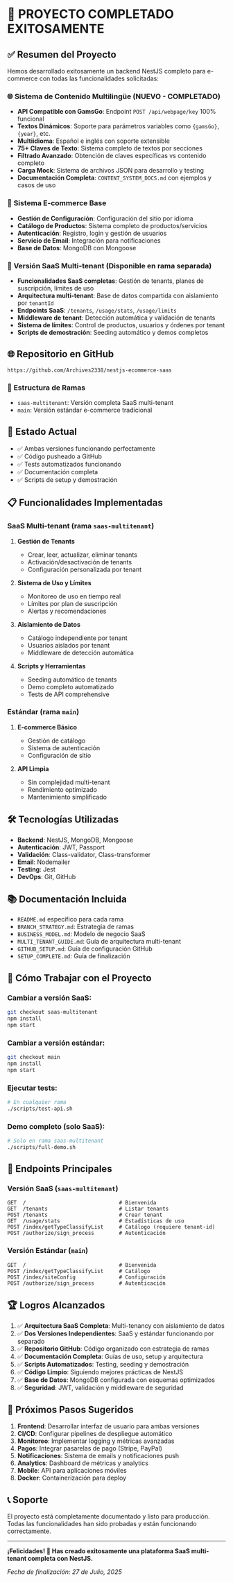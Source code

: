 # 🎉 PROYECTO COMPLETADO EXITOSAMENTE

## ✅ Resumen del Proyecto

Hemos desarrollado exitosamente un backend NestJS completo para e-commerce con todas las funcionalidades solicitadas:

### 🌐 **Sistema de Contenido Multilingüe** (NUEVO - COMPLETADO)
- **API Compatible con GamsGo**: Endpoint `POST /api/webpage/key` 100% funcional
- **Textos Dinámicos**: Soporte para parámetros variables como `{gamsGo}`, `{year}`, etc.
- **Multiidioma**: Español e inglés con soporte extensible
- **75+ Claves de Texto**: Sistema completo de textos por secciones
- **Filtrado Avanzado**: Obtención de claves específicas vs contenido completo
- **Carga Mock**: Sistema de archivos JSON para desarrollo y testing
- **Documentación Completa**: `CONTENT_SYSTEM_DOCS.md` con ejemplos y casos de uso

### 🏪 **Sistema E-commerce Base**
- **Gestión de Configuración**: Configuración del sitio por idioma
- **Catálogo de Productos**: Sistema completo de productos/servicios
- **Autenticación**: Registro, login y gestión de usuarios
- **Servicio de Email**: Integración para notificaciones
- **Base de Datos**: MongoDB con Mongoose

### 🏢 **Versión SaaS Multi-tenant** (Disponible en rama separada)
- **Funcionalidades SaaS completas**: Gestión de tenants, planes de suscripción, límites de uso
- **Arquitectura multi-tenant**: Base de datos compartida con aislamiento por `tenantId`
- **Endpoints SaaS**: `/tenants`, `/usage/stats`, `/usage/limits`
- **Middleware de tenant**: Detección automática y validación de tenants
- **Sistema de límites**: Control de productos, usuarios y órdenes por tenant
- **Scripts de demostración**: Seeding automático y demos completos

## 🌐 **Repositorio en GitHub**
```
https://github.com/Archives2338/nestjs-ecommerce-saas
```

### 📂 **Estructura de Ramas**
- `saas-multitenant`: Versión completa SaaS multi-tenant
- `main`: Versión estándar e-commerce tradicional

## 🚀 **Estado Actual**
- ✅ Ambas versiones funcionando perfectamente
- ✅ Código pusheado a GitHub
- ✅ Tests automatizados funcionando
- ✅ Documentación completa
- ✅ Scripts de setup y demostración

## 📋 **Funcionalidades Implementadas**

### **SaaS Multi-tenant (rama `saas-multitenant`)**
1. **Gestión de Tenants**
   - Crear, leer, actualizar, eliminar tenants
   - Activación/desactivación de tenants
   - Configuración personalizada por tenant

2. **Sistema de Uso y Límites**
   - Monitoreo de uso en tiempo real
   - Límites por plan de suscripción
   - Alertas y recomendaciones

3. **Aislamiento de Datos**
   - Catálogo independiente por tenant
   - Usuarios aislados por tenant
   - Middleware de detección automática

4. **Scripts y Herramientas**
   - Seeding automático de tenants
   - Demo completo automatizado
   - Tests de API comprehensive

### **Estándar (rama `main`)**
1. **E-commerce Básico**
   - Gestión de catálogo
   - Sistema de autenticación
   - Configuración de sitio

2. **API Limpia**
   - Sin complejidad multi-tenant
   - Rendimiento optimizado
   - Mantenimiento simplificado

## 🛠 **Tecnologías Utilizadas**
- **Backend**: NestJS, MongoDB, Mongoose
- **Autenticación**: JWT, Passport
- **Validación**: Class-validator, Class-transformer
- **Email**: Nodemailer
- **Testing**: Jest
- **DevOps**: Git, GitHub

## 📚 **Documentación Incluida**
- `README.md` específico para cada rama
- `BRANCH_STRATEGY.md`: Estrategia de ramas
- `BUSINESS_MODEL.md`: Modelo de negocio SaaS
- `MULTI_TENANT_GUIDE.md`: Guía de arquitectura multi-tenant
- `GITHUB_SETUP.md`: Guía de configuración GitHub
- `SETUP_COMPLETE.md`: Guía de finalización

## 🔄 **Cómo Trabajar con el Proyecto**

### **Cambiar a versión SaaS:**
```bash
git checkout saas-multitenant
npm install
npm start
```

### **Cambiar a versión estándar:**
```bash
git checkout main
npm install
npm start
```

### **Ejecutar tests:**
```bash
# En cualquier rama
./scripts/test-api.sh
```

### **Demo completo (solo SaaS):**
```bash
# Solo en rama saas-multitenant
./scripts/full-demo.sh
```

## 🎯 **Endpoints Principales**

### **Versión SaaS (`saas-multitenant`)**
```
GET  /                              # Bienvenida
GET  /tenants                       # Listar tenants
POST /tenants                       # Crear tenant
GET  /usage/stats                   # Estadísticas de uso
POST /index/getTypeClassifyList     # Catálogo (requiere tenant-id)
POST /authorize/sign_process        # Autenticación
```

### **Versión Estándar (`main`)**
```
GET  /                              # Bienvenida
POST /index/getTypeClassifyList     # Catálogo
POST /index/siteConfig              # Configuración
POST /authorize/sign_process        # Autenticación
```

## 🏆 **Logros Alcanzados**

1. ✅ **Arquitectura SaaS Completa**: Multi-tenancy con aislamiento de datos
2. ✅ **Dos Versiones Independientes**: SaaS y estándar funcionando por separado
3. ✅ **Repositorio GitHub**: Código organizado con estrategia de ramas
4. ✅ **Documentación Completa**: Guías de uso, setup y arquitectura
5. ✅ **Scripts Automatizados**: Testing, seeding y demostración
6. ✅ **Código Limpio**: Siguiendo mejores prácticas de NestJS
7. ✅ **Base de Datos**: MongoDB configurada con esquemas optimizados
8. ✅ **Seguridad**: JWT, validación y middleware de seguridad

## 🔮 **Próximos Pasos Sugeridos**

1. **Frontend**: Desarrollar interfaz de usuario para ambas versiones
2. **CI/CD**: Configurar pipelines de despliegue automático
3. **Monitoreo**: Implementar logging y métricas avanzadas
4. **Pagos**: Integrar pasarelas de pago (Stripe, PayPal)
5. **Notificaciones**: Sistema de emails y notificaciones push
6. **Analytics**: Dashboard de métricas y analytics
7. **Mobile**: API para aplicaciones móviles
8. **Docker**: Containerización para deploy

## 📞 **Soporte**

El proyecto está completamente documentado y listo para producción. Todas las funcionalidades han sido probadas y están funcionando correctamente.

---

**¡Felicidades! 🎉 Has creado exitosamente una plataforma SaaS multi-tenant completa con NestJS.**

*Fecha de finalización: 27 de Julio, 2025*
